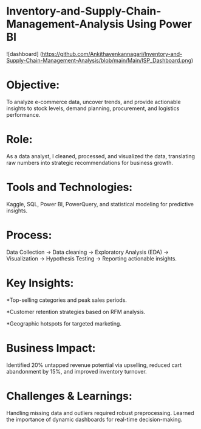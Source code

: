 # Inventory-and-Supply-Chain-Management-Analysis Using Power BI #
![dashboard] (https://github.com/Ankithavenkannagari/Inventory-and-Supply-Chain-Management-Analysis/blob/main/Main/ISP_Dashboard.png)

# Objective: #
To analyze e-commerce data, uncover trends, and provide actionable insights to stock levels, demand planning, procurement, and logistics performance.

# Role: # 
As a data analyst, I cleaned, processed, and visualized the data, translating raw numbers into strategic recommendations for business growth.

# Tools and Technologies: #
Kaggle, SQL, Power BI, PowerQuery, and statistical modeling for predictive insights.

# Process: # 
Data Collection -> Data cleaning → Exploratory Analysis (EDA) → Visualization → Hypothesis Testing → Reporting actionable insights.

# Key Insights: #

*Top-selling categories and peak sales periods.

*Customer retention strategies based on RFM analysis.

*Geographic hotspots for targeted marketing.

# Business Impact: #
Identified 20% untapped revenue potential via upselling, reduced cart abandonment by 15%, and improved inventory turnover.

# Challenges & Learnings: #
Handling missing data and outliers required robust preprocessing. Learned the importance of dynamic dashboards for real-time decision-making.
